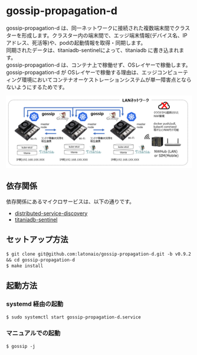 # gossip-propagation-d  
gossip-propagation-d は、同一ネットワークに接続された複数端末間でクラスターを形成します。クラスター内の端末間で、エッジ端末情報(デバイス名、IPアドレス、死活等)や、podの起動情報を取得・同期します。  
同期されたデータは、titaniadb-sentinelによって、titaniadb に書き込まれます。  
gossip-propagation-d は、コンテナ上で稼働せず、OSレイヤーで稼働します。  
gossip-propagation-d が OSレイヤーで稼働する理由は、エッジコンピューティング環境においてコンテナオーケストレーションシステムが単一障害点とならないようにするためです。  

![gossip-propagation-d](Documents/titaniadb_architecture2.PNG) 

## 依存関係
依存関係にあるマイクロサービスは、以下の通りです。 

- [distributed-service-discovery](https://github.com/latonaio/distributed-service-discovery)  
- [titaniadb-sentinel](https://github.com/latonaio/titaniadb-sentinel)  

## セットアップ方法
```
$ git clone git@github.com:latonaio/gossip-propagation-d.git -b v0.9.2 && cd gossip-propagation-d
$ make install
```

## 起動方法
### systemd 経由の起動
```
$ sudo systemctl start gossip-propagation-d.service
```

### マニュアルでの起動
```
$ gossip -j
```